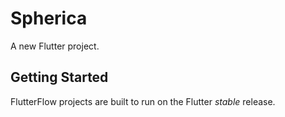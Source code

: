 # Spherica

A new Flutter project.

## Getting Started

FlutterFlow projects are built to run on the Flutter _stable_ release.
